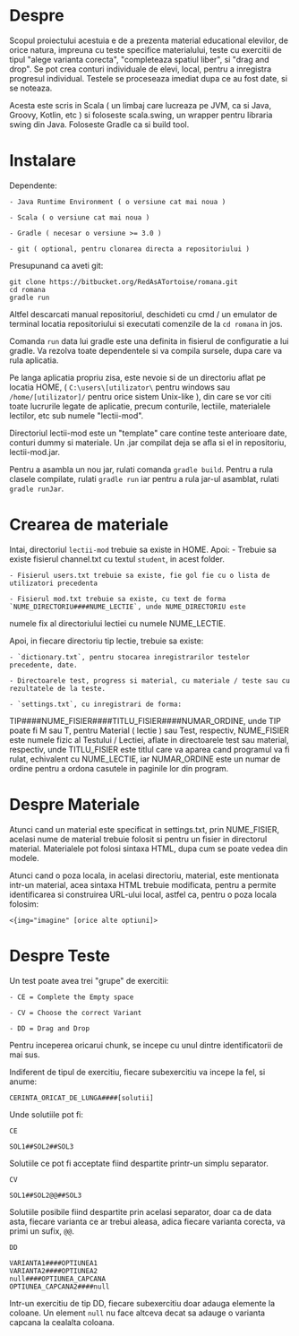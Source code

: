 # Despre #

Scopul proiectului acestuia e de a prezenta material educational elevilor, de orice natura, impreuna cu teste specifice 
materialului, teste cu exercitii de tipul "alege varianta corecta", "completeaza spatiul liber", si "drag and drop".
Se pot crea conturi individuale de elevi, local, pentru a inregistra progresul individual. Testele se proceseaza 
imediat dupa ce au fost date, si se noteaza.

Acesta este scris in Scala ( un limbaj care lucreaza pe JVM, ca si Java, Groovy, Kotlin, etc ) si foloseste scala.swing, 
un wrapper pentru libraria swing din Java. Foloseste Gradle ca si build tool.

# Instalare #

Dependente: 

    - Java Runtime Environment ( o versiune cat mai noua )

    - Scala ( o versiune cat mai noua )

    - Gradle ( necesar o versiune >= 3.0 )

    - git ( optional, pentru clonarea directa a repositoriului )


Presupunand ca aveti git:

```
git clone https://bitbucket.org/RedAsATortoise/romana.git
cd romana
gradle run
```

Altfel descarcati manual repositoriul, deschideti cu cmd / un emulator de terminal locatia repositoriului si executati 
comenzile de la `cd romana` in jos.

Comanda `run` data lui gradle este una definita in fisierul de configuratie a lui gradle. Va rezolva toate dependentele 
si va compila sursele, dupa care va rula aplicatia.

Pe langa aplicatia propriu zisa, este nevoie si de un directoriu aflat pe locatia HOME, ( `C:\users\[utilizator\` pentru 
windows sau `/home/[utilizator]/` pentru orice sistem Unix-like ), din care se vor citi toate lucrurile legate de 
aplicatie, precum conturile, lectiile, materialele lectilor, etc sub numele "lectii-mod".

Directoriul lectii-mod este un "template" care contine teste anterioare date, conturi dummy si materiale. 
Un .jar compilat deja se afla si el in repositoriu, lectii-mod.jar.

Pentru a asambla un nou jar, rulati comanda `gradle build`. Pentru a rula clasele compilate, rulati `gradle run` iar 
pentru a rula jar-ul asamblat, rulati `gradle runJar`.

# Crearea de materiale #

Intai, directoriul `lectii-mod` trebuie sa existe in HOME. Apoi:
    - Trebuie sa existe fisierul channel.txt cu textul `student`, in acest folder.
    
    - Fisierul users.txt trebuie sa existe, fie gol fie cu o lista de utilizatori precedenta
    
    - Fisierul mod.txt trebuie sa existe, cu text de forma `NUME_DIRECTORIU####NUME_LECTIE`, unde NUME_DIRECTORIU este 
numele fix al directoriului lectiei cu numele NUME_LECTIE.

Apoi, in fiecare directoriu tip lectie, trebuie sa existe: 
    
    - `dictionary.txt`, pentru stocarea inregistrarilor testelor precedente, date.
    
    - Directoarele test, progress si material, cu materiale / teste sau cu rezultatele de la teste.
    
    - `settings.txt`, cu inregistrari de forma: 

TIP####NUME_FISIER####TITLU_FISIER####NUMAR_ORDINE, unde TIP poate fi M sau T, pentru Material ( lectie ) sau Test, respectiv, NUME_FISIER este numele fizic al Testului / Lectiei, aflate in directoarele test sau material, respectiv, unde TITLU_FISIER este titlul care va aparea cand programul va fi rulat, echivalent cu NUME_LECTIE, iar NUMAR_ORDINE este un numar de ordine pentru a ordona casutele in paginile lor din program.


# Despre Materiale #

Atunci cand un material este specificat in settings.txt, prin NUME_FISIER, acelasi nume de material trebuie folosit si 
pentru un fisier in directorul material. Materialele pot folosi sintaxa HTML, dupa cum se poate vedea din modele.

Atunci cand o poza locala, in acelasi directoriu, material, este mentionata intr-un material, acea sintaxa HTML trebuie 
modificata, pentru a permite identificarea si construirea URL-ului local, astfel ca, pentru o poza locala folosim:

```
<{img="imagine" [orice alte optiuni]>
```

# Despre Teste #

Un test poate avea trei "grupe" de exercitii:
    
    - CE = Complete the Empty space
    
    - CV = Choose the correct Variant
    
    - DD = Drag and Drop

Pentru inceperea oricarui chunk, se incepe cu unul dintre identificatorii de mai sus.

Indiferent de tipul de exercitiu, fiecare subexercitiu va incepe la fel, si anume:

```
CERINTA_ORICAT_DE_LUNGA####[solutii]
```

Unde solutiile pot fi:

```
CE

SOL1##SOL2##SOL3
```

Solutiile ce pot fi acceptate fiind despartite printr-un simplu separator.

```
CV

SOL1##SOL2@@##SOL3
```

Solutiile posibile fiind despartite prin acelasi separator, doar ca de data asta, fiecare varianta ce ar trebui aleasa, 
adica fiecare varianta corecta, va primi un sufix, `@@`.

```
DD

VARIANTA1####OPTIUNEA1
VARIANTA2####OPTIUNEA2
null####OPTIUNEA_CAPCANA
OPTIUNEA_CAPCANA2####null
```

Intr-un exercitiu de tip DD, fiecare subexercitiu doar adauga elemente la coloane. Un element `null` nu face altceva 
decat sa adauge o varianta capcana la cealalta coloana.
